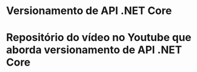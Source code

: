 # Versionamento de API .NET Core

# Repositório do vídeo no Youtube que aborda versionamento de API .NET Core
